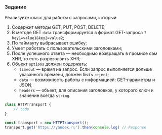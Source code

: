 ### Задание

Реализуйте класс для работы с запросами, который:

1. Содержит методы GET, PUT, POST, DELETE;
2. В методе GET  `data` трансформируется в формат GET-запроса `?key1=value1&key2=value2`;
3. По таймауту выбрасывает ошибку;
4. Умеет работать с пользовательскими заголовками;
5. После успешного ответа — необходимо возвращать в промисе сам XHR, то есть разрезолвить XHR;
6. Объект `options` должен содержать:
    - `timeout` — время на запрос. Если запрос выполняется дольше указанного времени, должен быть `reject`;
    - `data` — возможность работы с информацией: GET-параметры и JSON;
    - `headers` — объект, для описания заголовков, у которого ключ и значение всегда `string`.

```ts
class HTTPTransport {
    // todo
}

const transport = new HTTPTransport();
transport.get('https://yandex.ru').then(console.log) // Response
```
